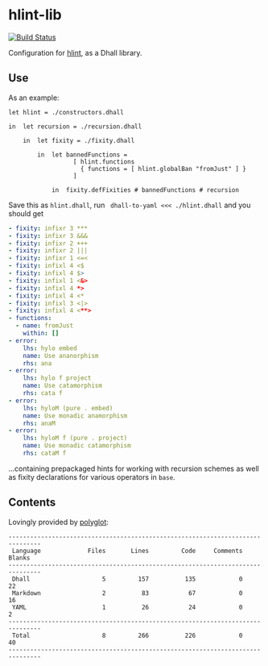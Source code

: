 # hlint-lib

[![Build Status](https://travis-ci.org/vmchale/hlint-lib.svg?branch=master)](https://travis-ci.org/vmchale/hlint-lib)

Configuration for [hlint](http://hackage.haskell.org/package/hlint), as a Dhall
library.

## Use

As an example:

```dhall
let hlint = ./constructors.dhall

in  let recursion = ./recursion.dhall

    in  let fixity = ./fixity.dhall

        in  let bannedFunctions =
                  [ hlint.functions
                    { functions = [ hlint.globalBan "fromJust" ] }
                  ]

            in  fixity.defFixities # bannedFunctions # recursion
```

Save this as `hlint.dhall`, run ` dhall-to-yaml <<< ./hlint.dhall` and you should
get

```yaml
- fixity: infixr 3 ***
- fixity: infixr 3 &&&
- fixity: infixr 2 +++
- fixity: infixr 2 |||
- fixity: infixr 1 <=<
- fixity: infixl 4 <$
- fixity: infixl 4 $>
- fixity: infixl 1 <&>
- fixity: infixl 4 *>
- fixity: infixl 4 <*
- fixity: infixl 3 <|>
- fixity: infixl 4 <**>
- functions:
  - name: fromJust
    within: []
- error:
    lhs: hylo embed
    name: Use ananorphism
    rhs: ana
- error:
    lhs: hylo f project
    name: Use catamorphism
    rhs: cata f
- error:
    lhs: hyloM (pure . embed)
    name: Use monadic anamorphism
    rhs: anaM
- error:
    lhs: hyloM f (pure . project)
    name: Use monadic catamorphism
    rhs: cataM f
```

...containing prepackaged hints for working with recursion schemes as well as
fixity declarations for various operators in `base`.

## Contents

Lovingly provided by [polyglot](http://github.com/vmchale/polyglot):

```
-------------------------------------------------------------------------------
 Language             Files       Lines         Code     Comments       Blanks
-------------------------------------------------------------------------------
 Dhall                    5         157          135            0           22
 Markdown                 2          83           67            0           16
 YAML                     1          26           24            0            2
-------------------------------------------------------------------------------
 Total                    8         266          226            0           40
-------------------------------------------------------------------------------
```
